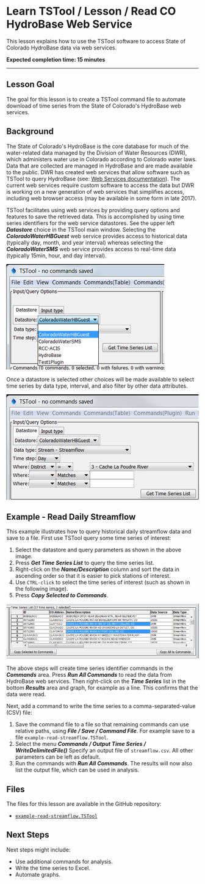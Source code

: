# Learn TSTool / Lesson / Read CO HydroBase Web Service #

This lesson explains how to use the TSTool software to access State of Colorado HydroBase data via web services.

**Expected completion time:  15 minutes**

----

## Lesson Goal ##

The goal for this lesson is to create a TSTool command file to automate download of time series from
the State of Colorado's HydroBase web services.

## Background ##

The State of Colorado's HydroBase is the core database for much of the water-related data managed by the Division of Water Resources (DWR),
which administers water use in Colorado according to Colorado water laws.
Data that are collected are managed in HydroBase and are made available to the public.
DWR has created web services that allow software such as TSTool to query HydroBase (see:
[Web Services documentation](http://water.state.co.us/DataMaps/WebServices/Pages/WebServices.aspx)).
The current web services require custom software to access the data but DWR is working on a new generation of web services
that simplifies access, including web browser access (may be available in some form in late 2017).

TSTool facilitates using web services by providing query options and features to save the retrieved data.
This is accomplished by using time series identifiers for the web service datastores.
See the upper left ***Datastore*** choice in the TSTool main window.
Selecting the ***ColoradoWaterHBGuest*** web service provides access to historical data (typically day, month, and year interval) whereas
selecting the ***ColoradoWaterSMS*** web service provides access to real-time data (typically 15min, hour, and day interval).

![Datastores](images/select-datastore.png)

Once a datastore is selected other choices will be made available to select time series by data type,
interval, and also filter by other data attributes.

![Datastores](images/select-datastore2.png)

## Example - Read Daily Streamflow ##

This example illustrates how to query historical daily streamflow data and save to a file.
First use TSTool query some time series of interest:

1. Select the datastore and query parameters as shown in the above image.
2. Press ***Get Time Series List*** to query the time series list.
3. Right-click on the ***Name/Description*** column and sort the data in ascending order so that it is easier to pick stations of interest.
4. Use `CTRL-click` to select the time series of interest (such as shown in the following image).
5. Press ***Copy Selected to Commands***.

![Select time series](images/select-time-series.png)

The above steps will create time series identifier commands in the ***Commands*** area.
Press ***Run All Commands*** to read the data from HydroBase web services.
Then right-click on the ***Time Series*** list in the bottom ***Results*** area and graph, for example as a line.
This confirms that the data were read.

Next, add a command to write the time series to a comma-separated-value (CSV) file:

1. Save the command file to a file so that remaining commands can use relative paths, using ***File / Save / Command File***.
For example save to a file `example-read-streamflow.TSTool`.
2. Select the menu ***Commands / Output Time Series / WriteDelimitedFile()***
Specify an output file of `streamflow.csv`.  All other parameters can be left as default.
3. Run the commands with ***Run All Commands***.  The results will now also list the output file, which can be used in analysis.

## Files ##

The files for this lesson are available in the GitHub repository:

* [`example-read-streamflow.TSTool`](https://github.com/OpenWaterFoundation/owf-learn-tstool/blob/master/mkdocs-project/docs/02-lesson-read-co-hydrobase-ws/example-read-streamflow/example-read-streamflow.TSTool)

## Next Steps ##

Next steps might include:

* Use additional commands for analysis.
* Write the time series to Excel.
* Automate graphs.
